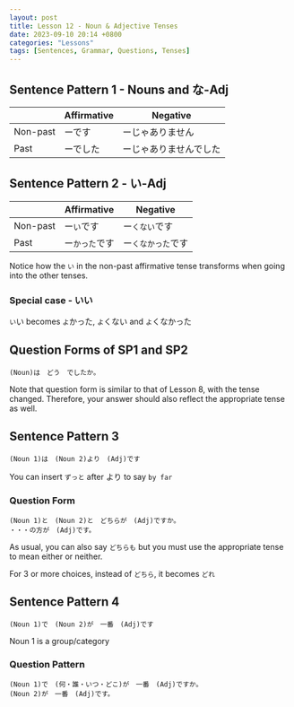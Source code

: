 ```yaml
---
layout: post
title: Lesson 12 - Noun & Adjective Tenses
date: 2023-09-10 20:14 +0800
categories: "Lessons"
tags: [Sentences, Grammar, Questions, Tenses]
---
```


## Sentence Pattern 1 - Nouns and な-Adj

| | Affirmative | Negative |
|---|---|---|
| Non-past | ーです | ーじゃありません |
| Past | ーでした | ーじゃありませんでした |

## Sentence Pattern 2 - い-Adj

| | Affirmative | Negative |
|---|---|---|
| Non-past | ー`い`です | ー`くない`です |
| Past | ー`かった`です | ー`くなかった`です |

Notice how the `い` in the non-past affirmative tense transforms when going into the other tenses.

### Special case - いい
`い`い becomes `よ`かった, `よ`くない and `よ`くなかった

## Question Forms of SP1 and SP2
```
(Noun)は　どう　でしたか。
```
Note that question form is similar to that of Lesson 8, with the tense changed. Therefore, your answer should also reflect the appropriate tense as well.

## Sentence Pattern 3
```
(Noun 1)は　(Noun 2)より　(Adj)です
```
You can insert `ずっと` after より to say `by far`

### Question Form
```
(Noun 1)と　(Noun 2)と　どちらが　(Adj)ですか。
・・・の方が　(Adj)です。
```
As usual, you can also say `どちらも` but you must use the appropriate tense to mean either or neither.

For 3 or more choices, instead of `どちら`, it becomes `どれ`

## Sentence Pattern 4
```
(Noun 1)で　(Noun 2)が　一番　(Adj)です
```
Noun 1 is a group/category

### Question Pattern
```
(Noun 1)で　(何・誰・いつ・どこ)が　一番　(Adj)ですか。
(Noun 2)が　一番　(Adj)です。
```